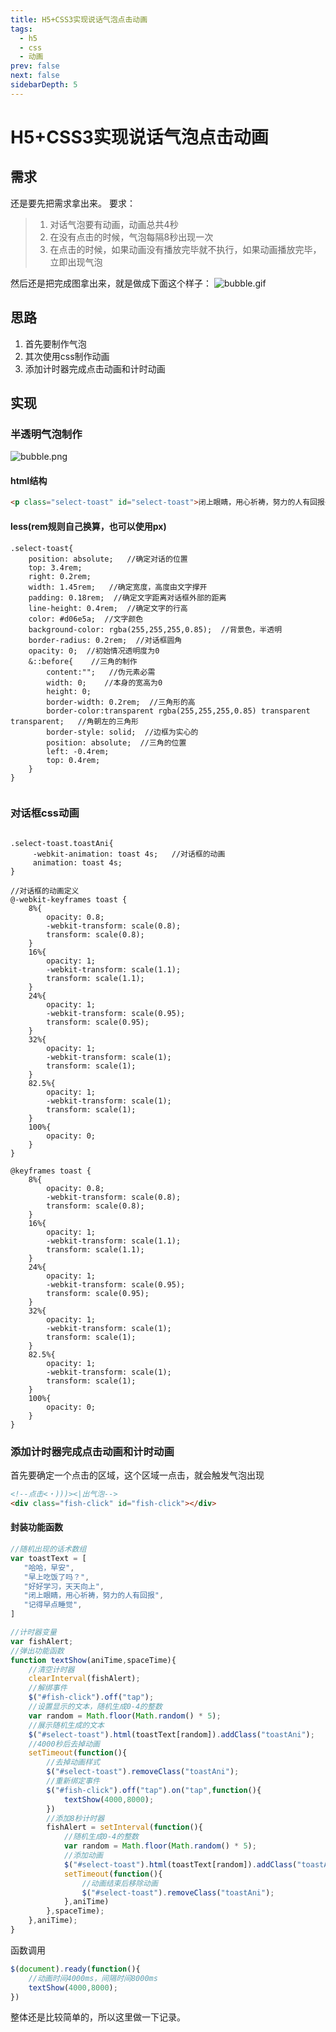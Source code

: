 ```yaml
---
title: H5+CSS3实现说话气泡点击动画
tags: 
  - h5
  - css
  - 动画
prev: false
next: false
sidebarDepth: 5
---
```

# H5+CSS3实现说话气泡点击动画

## 需求
还是要先把需求拿出来。
要求：
>1. 对话气泡要有动画，动画总共4秒 
>2. 在没有点击的时候，气泡每隔8秒出现一次
>3. 在点击的时候，如果动画没有播放完毕就不执行，如果动画播放完毕，立即出现气泡

然后还是把完成图拿出来，就是做成下面这个样子：
![bubble.gif](https://p3-juejin.byteimg.com/tos-cn-i-k3u1fbpfcp/5d1d9fddda234ba687ce18d5010e9288~tplv-k3u1fbpfcp-zoom-1.image)
 
## 思路
1. 首先要制作气泡
2. 其次使用css制作动画
3. 添加计时器完成点击动画和计时动画

## 实现
### 半透明气泡制作
![bubble.png](https://p3-juejin.byteimg.com/tos-cn-i-k3u1fbpfcp/7e35b19244944e968557a42947ea25e6~tplv-k3u1fbpfcp-zoom-1.image)

#### html结构
```html
<p class="select-toast" id="select-toast">闭上眼睛，用心祈祷，努力的人有回报</p>
```

#### less(rem规则自己换算，也可以使用px)
```less
.select-toast{
    position: absolute;   //确定对话的位置
    top: 3.4rem;
    right: 0.2rem;
    width: 1.45rem;   //确定宽度，高度由文字撑开
    padding: 0.18rem;  //确定文字距离对话框外部的距离
    line-height: 0.4rem;  //确定文字的行高
    color: #d06e5a;  //文字颜色
    background-color: rgba(255,255,255,0.85);  //背景色，半透明
    border-radius: 0.2rem;  //对话框圆角
    opacity: 0;  //初始情况透明度为0
    &::before{    //三角的制作
        content:"";   //伪元素必需
        width: 0;    //本身的宽高为0
        height: 0;
        border-width: 0.2rem;  //三角形的高
        border-color:transparent rgba(255,255,255,0.85) transparent transparent;   //角朝左的三角形
        border-style: solid;  //边框为实心的
        position: absolute;  //三角的位置
        left: -0.4rem;
        top: 0.4rem;
    }
}


```
### 对话框css动画
```less

.select-toast.toastAni{
     -webkit-animation: toast 4s;   //对话框的动画
     animation: toast 4s;
}

//对话框的动画定义
@-webkit-keyframes toast {  
    8%{
        opacity: 0.8;
        -webkit-transform: scale(0.8);
        transform: scale(0.8);
    }
    16%{
        opacity: 1;
        -webkit-transform: scale(1.1);
        transform: scale(1.1);
    }
    24%{
        opacity: 1;
        -webkit-transform: scale(0.95);
        transform: scale(0.95);
    }
    32%{
        opacity: 1;
        -webkit-transform: scale(1);
        transform: scale(1);
    }
    82.5%{
        opacity: 1;
        -webkit-transform: scale(1);
        transform: scale(1);
    }
    100%{
        opacity: 0;
    }
}

@keyframes toast {
    8%{
        opacity: 0.8;
        -webkit-transform: scale(0.8);
        transform: scale(0.8);
    }
    16%{
        opacity: 1;
        -webkit-transform: scale(1.1);
        transform: scale(1.1);
    }
    24%{
        opacity: 1;
        -webkit-transform: scale(0.95);
        transform: scale(0.95);
    }
    32%{
        opacity: 1;
        -webkit-transform: scale(1);
        transform: scale(1);
    }
    82.5%{
        opacity: 1;
        -webkit-transform: scale(1);
        transform: scale(1);
    }
    100%{
        opacity: 0;
    }
}
```
### 添加计时器完成点击动画和计时动画
首先要确定一个点击的区域，这个区域一点击，就会触发气泡出现
```html
<!--点击<・)))><|出气泡-->
<div class="fish-click" id="fish-click"></div>
```
#### 封装功能函数

```js
//随机出现的话术数组
var toastText = [
   "哈哈，早安",
   "早上吃饭了吗？",
   "好好学习，天天向上",
   "闭上眼睛，用心祈祷，努力的人有回报",
   "记得早点睡觉",
]

//计时器变量
var fishAlert;
//弹出功能函数
function textShow(aniTime,spaceTime){
    //清空计时器
    clearInterval(fishAlert);
    //解绑事件
    $("#fish-click").off("tap");
    //设置显示的文本，随机生成0-4的整数
    var random = Math.floor(Math.random() * 5);
    //展示随机生成的文本
    $("#select-toast").html(toastText[random]).addClass("toastAni");
    //4000秒后去掉动画
    setTimeout(function(){
        //去掉动画样式
        $("#select-toast").removeClass("toastAni");
        //重新绑定事件
        $("#fish-click").off("tap").on("tap",function(){
            textShow(4000,8000);
        })
        //添加8秒计时器
        fishAlert = setInterval(function(){
            //随机生成0-4的整数
            var random = Math.floor(Math.random() * 5);
            //添加动画
            $("#select-toast").html(toastText[random]).addClass("toastAni");
            setTimeout(function(){
                //动画结束后移除动画
                $("#select-toast").removeClass("toastAni");
            },aniTime)
        },spaceTime);
    },aniTime);
}
```
函数调用
```js
$(document).ready(function(){
    //动画时间4000ms，间隔时间8000ms
    textShow(4000,8000);
})
```

整体还是比较简单的，所以这里做一下记录。

<Vssue :options="{ locale: 'zh' }"/>